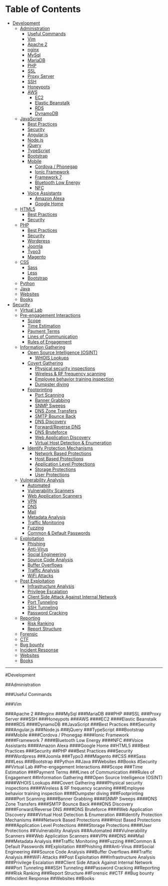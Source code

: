 Table of Contents
=================
<!-- MarkdownTOC autolink="true" bracket="round" depth="0" style="unordered" indent="    " autoanchor="false" -->

- [Development](#development)
    - [Administration](#administration)
        - [Useful Commands](#useful-commands)
        - [Vim](#vim)
        - [Apache 2](#apache-2)
        - [nginx](#nginx)
        - [MySql](#mysql)
        - [MariaDB](#mariadb)
        - [PHP](#php)
        - [SSL](#ssl)
        - [Proxy Server](#proxy-server)
        - [SSH](#ssh)
        - [Honeypots](#honeypots)
        - [AWS](#aws)
            - [EC2](#ec2)
            - [Elastic Beanstalk](#elastic-beanstalk)
            - [RDS](#rds)
            - [DynamoDB](#dynamodb)
    - [JavaScript](#javascript)
        - [Best Practices](#best-practices)
        - [Security](#security)
        - [Angular.js](#angularjs)
        - [Node.js](#nodejs)
        - [jQuery](#jquery)
        - [TypeScript](#typescript)
        - [Bootstrap](#bootstrap)
        - [Mobile](#mobile)
            - [Cordova / Phonegap](#cordova--phonegap)
            - [Ionic Framework](#ionic-framework)
            - [Framework 7](#framework-7)
            - [Bluetooth Low Energy](#bluetooth-low-energy)
            - [NFC](#nfc)
        - [Voice Assistants](#voice-assistants)
            - [Amazon Alexa](#amazon-alexa)
            - [Google Home](#google-home)
    - [HTML5](#html5)
        - [Best Practices](#best-practices-1)
        - [Security](#security-1)
    - [PHP](#php-1)
        - [Best Practices](#best-practices-2)
        - [Security](#security-2)
        - [Wordpress](#wordpress)
        - [Joomla](#joomla)
        - [Typo3](#typo3)
        - [Magento](#magento)
    - [CSS](#css)
        - [Sass](#sass)
        - [Less](#less)
        - [Bootstrap](#bootstrap-1)
    - [Python](#python)
    - [Java](#java)
    - [Websites](#websites)
    - [Books](#books)
- [Security](#security-3)
    - [Virtual Lab](#virtual-lab)
    - [Pre-engagement Interactions](#pre-engagement-interactions)
        - [Scope](#scope)
        - [Time Estimation](#time-estimation)
        - [Payment Terms](#payment-terms)
        - [Lines of Communication](#lines-of-communication)
        - [Rules of Engagement](#rules-of-engagement)
    - [Information Gathering](#information-gathering)
        - [Open Source Intelligence \(OSINT\)](#open-source-intelligence-osint)
            - [WHOIS Lookups](#whois-lookups)
        - [Covert Gathering](#covert-gathering)
            - [Physical security inspections](#physical-security-inspections)
            - [Wireless & RF frequency scanning](#wireless--rf-frequency-scanning)
            - [Employee behavior training inspection](#employee-behavior-training-inspection)
            - [Dumpster diving](#dumpster-diving)
        - [Footprinting](#footprinting)
            - [Port Scanning](#port-scanning)
            - [Banner Grabbing](#banner-grabbing)
            - [SNMP Sweeps](#snmp-sweeps)
            - [DNS Zone Transfers](#dns-zone-transfers)
            - [SMTP Bounce Back](#smtp-bounce-back)
            - [DNS Discovery](#dns-discovery)
            - [Forward/Reverse DNS](#forwardreverse-dns)
            - [DNS Bruteforce](#dns-bruteforce)
            - [Web Application Discovery](#web-application-discovery)
            - [Virtual Host Detection & Enumeration](#virtual-host-detection--enumeration)
        - [Identify Protection Mechanisms](#identify-protection-mechanisms)
            - [Network Based Protections](#network-based-protections)
            - [Host Based Protections](#host-based-protections)
            - [Application Level Protections](#application-level-protections)
            - [Storage Protections](#storage-protections)
            - [User Protections](#user-protections)
    - [Vulnerability Analysis](#vulnerability-analysis)
        - [Automated](#automated)
        - [Vulnerability Scanners](#vulnerability-scanners)
        - [Web Application Scanners](#web-application-scanners)
        - [VPN](#vpn)
        - [DNS](#dns)
        - [Mail](#mail)
        - [Metadata Analysis](#metadata-analysis)
        - [Traffic Monitoring](#traffic-monitoring)
        - [Fuzzing](#fuzzing)
        - [Common & Default Passwords](#common--default-passwords)
    - [Exploitation](#exploitation)
        - [Phishing](#phishing)
        - [Anti-Virus](#anti-virus)
        - [Social Engineering](#social-engineering)
        - [Source Code Analysis](#source-code-analysis)
        - [Buffer Overflows](#buffer-overflows)
        - [Traffic Analysis](#traffic-analysis)
        - [WiFi Attacks](#wifi-attacks)
    - [Post Exploitation](#post-exploitation)
        - [Infrastructure Analysis](#infrastructure-analysis)
        - [Privilege Escalation](#privilege-escalation)
        - [Client Side Attack Against Internal Network](#client-side-attack-against-internal-network)
        - [Port Tunneling](#port-tunneling)
        - [SSH Tunneling](#ssh-tunneling)
        - [Password Cracking](#password-cracking)
    - [Reporting](#reporting)
        - [Risk Ranking](#risk-ranking)
        - [Report Structure](#report-structure)
    - [Forensic](#forensic)
    - [CTF](#ctf)
    - [Bug bounty](#bug-bounty)
    - [Incident Response](#incident-response)
    - [Websites](#websites-1)
    - [Books](#books-1)

<!-- /MarkdownTOC -->

___


#Development

##Administration

###Useful Commands

###Vim

###Apache 2
###nginx
###MySql
###MariaDB
###PHP
###SSL
###Proxy Server
###SSH
###Honeypots
###AWS
####EC2
####Elastic Beanstalk
####RDS
####DynamoDB
##JavaScript
###Best Practices
###Security
###Angular.js
###Node.js
###jQuery
###TypeScript
###Bootstrap
###Mobile
####Cordova / Phonegap
####Ionic Framework
####Framework 7
####Bluetooth Low Energy
####NFC
###Voice Assistants
####Amazon Alexa
####Google Home
##HTML5
###Best Practices
###Security
##PHP
###Best Practices
###Security
###Wordpress
###Joomla
###Typo3
###Magento
##CSS
###Sass
###Less
###Bootstrap
##Python
##Java
##Websites
##Books
#Security
##Virtual Lab
##Pre-engagement Interactions
###Scope
###Time Estimation
###Payment Terms
###Lines of Communication
###Rules of Engagement
##Information Gathering
###Open Source Intelligence (OSINT)
####WHOIS Lookups
###Covert Gathering
####Physical security inspections
####Wireless & RF frequency scanning
####Employee behavior training inspection
####Dumpster diving
###Footprinting
####Port Scanning
####Banner Grabbing
####SNMP Sweeps
####DNS Zone Transfers
####SMTP Bounce Back
####DNS Discovery
####Forward/Reverse DNS
####DNS Bruteforce
####Web Application Discovery
####Virtual Host Detection & Enumeration
###Identify Protection Mechanisms
####Network Based Protections
####Host Based Protections
####Application Level Protections
####Storage Protections
####User Protections
##Vulnerability Analysis
###Automated
###Vulnerability Scanners
###Web Application Scanners
###VPN
###DNS
###Mail
###Metadata Analysis
###Traffic Monitoring
###Fuzzing
###Common & Default Passwords
##Exploitation
###Phishing
###Anti-Virus
###Social Engineering
###Source Code Analysis
###Buffer Overflows
###Traffic Analysis
###WiFi Attacks
##Post Exploitation
###Infrastructure Analysis
###Privilege Escalation
###Client Side Attack Against Internal Network
###Port Tunneling
###SSH Tunneling
###Password Cracking
##Reporting
###Risk Ranking
###Report Structure
##Forensic
##CTF
##Bug bounty
##Incident Response
##Websites
##Books